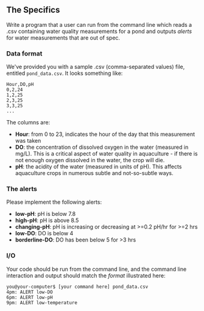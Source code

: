 ## The Specifics 

Write a program that a user can run from the command line which reads a .csv containing water quality measurements for a pond and outputs *alerts* for water measurements that are out of spec.

### Data format

We've provided you with a sample .csv (comma-separated values) file, entitled `pond_data.csv`. It looks something like:

    Hour,DO,pH
    0,2,24
    1,2,25
    2,3,25
    3,3,25
    ...

The columns are:
 - **Hour**: from 0 to 23, indicates the hour of the day that this measurement was taken
 - **DO**: the concentration of dissolved oxygen in the water (measured in mg/L). This is a critical aspect of water quality in aquaculture - if there is not enough oxygen dissolved in the water, the crop will die.
 - **pH**: the acidity of the water (measured in units of pH). This affects aquaculture crops in numerous subtle and not-so-subtle ways.

### The alerts

Please implement the following alerts:
- **low-pH**: pH is below 7.8
- **high-pH**: pH is above 8.5
- **changing-pH**: pH is increasing or decreasing at >=0.2 pH/hr for >=2 hrs
- **low-DO**: DO is below 4
- **borderline-DO**: DO has been below 5 for >3 hrs

### I/O

Your code should be run from the command line, and the command line interaction and output should match the _format_ illustrated here:

    you@your-computer$ [your command here] pond_data.csv
    4pm: ALERT low-DO
    6pm: ALERT low-pH
    9pm: ALERT low-temperature